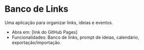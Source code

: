 # Banco de Links
Uma aplicação para organizar links, ideias e eventos.
- Abra em: [link do GitHub Pages]
- Funcionalidades: Banco de links, prompt de ideias, calendário, exportação/importação.
